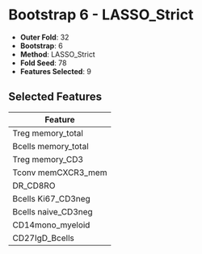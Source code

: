 # Bootstrap 6 - LASSO_Strict

- **Outer Fold**: 32
- **Bootstrap**: 6
- **Method**: LASSO_Strict
- **Fold Seed**: 78
- **Features Selected**: 9

## Selected Features

| Feature |
|---------|
| Treg memory_total |
| Bcells memory_total |
| Treg memory_CD3 |
| Tconv memCXCR3_mem |
| DR_CD8RO |
| Bcells Ki67_CD3neg |
| Bcells naive_CD3neg |
| CD14mono_myeloid |
| CD27IgD_Bcells |
